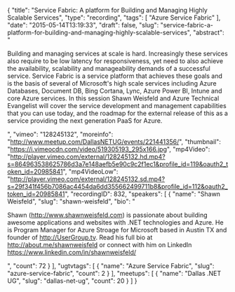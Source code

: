 {
  "title": "Service Fabric: A platform for Building and Managing Highly Scalable Services",
  "type": "recording",
  "tags": [
    "Azure Service Fabric"
  ],
  "date": "2015-05-14T13:19:33",
  "draft": false,
  "slug": "service-fabric-a-platform-for-building-and-managing-highly-scalable-services",
  "abstract": "<p>Building and managing services at scale is hard. Increasingly these services also require to be low latency for responsiveness, yet need to also achieve the availability, scalability and manageability demands of a successful service. Service Fabric is a service platform that achieves these goals and is the basis of several of Microsoft's high scale services including Azure Databases, Document DB, Bing Cortana, Lync, Azure Power BI, Intune and core Azure services. In this session Shawn Weisfeld and Azure Technical Evangelist will cover the service development and management capabilities that you can use today, and the roadmap for the external release of this as a service providing the next generation PaaS for Azure.</p>",
  "vimeo": "128245132",
  "moreinfo": "http://www.meetup.com/DallasNETUG/events/221441356/",
  "thumbnail": "https://i.vimeocdn.com/video/519305193_295x166.jpg",
  "mp4Video": "http://player.vimeo.com/external/128245132.hd.mp4?s=864963538625786d3a7e148aefb5e90c9c2f1ec1&profile_id=119&oauth2_token_id=20985841",
  "mp4VideoLow": "http://player.vimeo.com/external/128245132.sd.mp4?s=29f341f456b7086ac4454da6dd355662499711b8&profile_id=112&oauth2_token_id=20985841",
  "recordingID": 832,
  "speakers": [
    {
      "name": "Shawn Weisfeld",
      "slug": "shawn-weisfeld",
      "bio": "<p>Shawn (http://www.shawnweisfeld.com) is passionate about building awesome applications and websites with .NET technologies and Azure. He is Program Manager for Azure Stroage for Microsoft based in Austin TX and founder of http://UserGroup.tv. Read his full bio at http://about.me/shawnweisfeld or connect with him on LinkedIn https://www.linkedin.com/in/shawnweisfeld/</p>",
      "count": 72
    }
  ],
  "ugtvtags": [
    {
      "name": "Azure Service Fabric",
      "slug": "azure-service-fabric",
      "count": 2
    }
  ],
  "meetups": [
    {
      "name": "Dallas .NET UG",
      "slug": "dallas-net-ug",
      "count": 20
    }
  ]
}